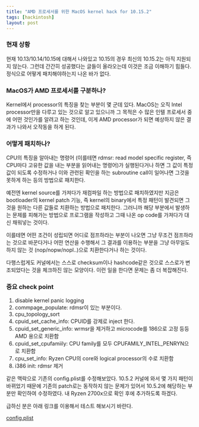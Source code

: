 ```yaml
---
title: "AMD 프로세서를 위한 MacOS kernel hack for 10.15.2"
tags: [hackintosh]
layout: post
---
```


### 현재 상황

현재 10.13/10.14/10.15에 대해서 나와있고 10.15의 경우 최신의 10.15.2는 아직 지원되지 않는다. 그런데 간간히 성공했다는 글들이 올라오는데 이것은 조금 이해하기 힘들다. 정식으로 어떻게 패치해야하는지 나온 바가 없다.

### MacOS가 AMD 프로세서를 구분하나?

Kernel에서 processor의 특징을 찾는 부분이 몇 군데 있다. MacOS는 오직 Intel processor만을 다루고 있는 것으로 알고 있으니까 그 목적은 수 많은 인텔 프로세서 중에 어떤 것인가를 알려고 하는 것인데, 이게 AMD processor가 되면 예상하지 않은 결과가 나와서 오작동을 하게 된다. 

### 어떻게 패치하나?

CPU의 특징을 알아내는 명령어 (이를테면 rdmsr: read model specific register, 즉 CPU마다 고유한 값을 내는 부분을 읽어내는 명령어)가 실행된다거나 하면 그 값이 특정값이 되도록 수정하거나 이와 관련된 확인을 하는 subroutine call이 일어나면 그것을 못하게 하는 등의 방법으로 패치한다.

예전엔 kernel source를 가져다가 재컴파일 하는 방법으로 패치하였지만 지금은 bootloader의 kernel patch 기능, 즉 kernel의 binary에서 특정 패턴이 발견되면 그것을 원하는 다른 값들로 치환하는 방법으로 패치한다. 그러니까 해당 부분에서 발생하는 문제를 피해가는 방법으로 프로그램을 작성하고 그때 나온 op code를 가져다가 대신 채워넣는 것이다.

이를테면 어떤 조건이 성립되면 어디로 점프하라는 부분이 나오면 그냥 무조건 점프하라는 것으로 바꾼다거나 어떤 연산을 수행해서 그 결과를 이용하는 부분을 그냥 아무일도 하지 않는 것 (nop/nopw/nopl..)으로 치환한다거나 하는 것이다. 

다행스럽게도 커널에서는 스스로 checksum이나 hashcode같은 것으로 스스로가 변조되었다는 것을 체크하진 않는 모양이다. 이런 일을 한다면 문제는 좀 더 복잡해진다. 

### 중요 check point

1) disable kernel panic logging
2) commpage_populate: rdmsr이 있는 부분이다.
3) cpu_topology_sort
4) cpuid_set_cache_info: CPUID를 강제로 inject 한다.
5) cpuid_set_generic_info: wrmsr을 제거하고 microcode를 186으로 고정 등등 AMD 용으로 치환함
6) cpuid_set_cpufamiily: CPU family를 모두 CPUFAMILY_INTEL_PENRYN으로 치환함
7) cpu_set_info: Ryzen CPU의 core와 logical processor의 수로 치환함
8) i386 init: rdmsr 제거

같은 맥락으로 기존의 config.plist를 수정해보았다. 10.5.2 커널에 와서 몇 가지 패턴이 바뀌었기 때문에 기존의 patch로는 동작하지 않는 문제가 있어서 10.5.2에 해당하는 부분만 확인하여 수정하였다. 내 Ryzen 2700x으로 확인 후에 추가하도록 하겠다.

급하신 분은 아래 링크를 이용해서 테스트 해보시기 바란다. 

[config.plist](/assets/images/config.plist)